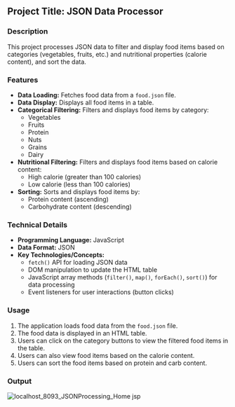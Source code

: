 ## Project Title: JSON Data Processor

### Description

This project processes JSON data to filter and display food items based on categories (vegetables, fruits, etc.) and nutritional properties (calorie content), and sort the data.

### Features

* **Data Loading:** Fetches food data from a `food.json` file.
* **Data Display:** Displays all food items in a table.
* **Categorical Filtering:** Filters and displays food items by category:
    * Vegetables
    * Fruits
    * Protein
    * Nuts
    * Grains
    * Dairy
* **Nutritional Filtering:** Filters and displays food items based on calorie content:
    * High calorie (greater than 100 calories)
    * Low calorie (less than 100 calories)
* **Sorting:** Sorts and displays food items by:
    * Protein content (ascending)
    * Carbohydrate content (descending)

### Technical Details

* **Programming Language:** JavaScript
* **Data Format:** JSON
* **Key Technologies/Concepts:**
    * `fetch()` API for loading JSON data
    * DOM manipulation to update the HTML table
    * JavaScript array methods (`filter()`, `map()`, `forEach()`, `sort()`) for data processing
    * Event listeners for user interactions (button clicks)

### Usage

1.  The application loads food data from the `food.json` file.
2.  The food data is displayed in an HTML table.
3.  Users can click on the category buttons to view the filtered food items in the table.
4.  Users can also view food items based on the calorie content.
5.  Users can sort the food items based on protein and carb content.

### Output
![localhost_8093_JSONProcessing_Home jsp](https://github.com/user-attachments/assets/ba8773ae-c140-4415-adb7-332c2aac4575)

